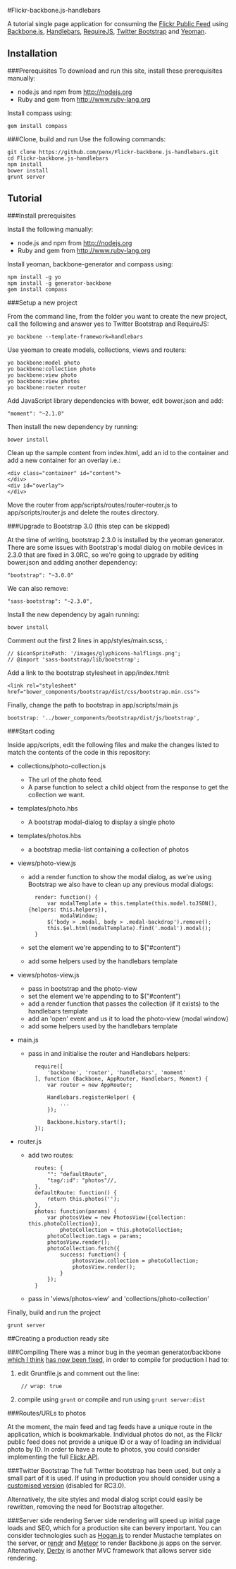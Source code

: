 #Flickr-backbone.js-handlebars

A tutorial single page application for consuming the [Flickr Public Feed](http://www.flickr.com/services/feeds/docs/photos_public/) using [Backbone.js](http://backbonejs.org), [Handlebars](http://handlebarsjs.com), [RequireJS](http://requirejs.org), [Twitter Bootstrap](http://getbootstrap.com) and [Yeoman](http://yeoman.io).

## Installation

###Prerequisites
To download and run this site, install these prerequisites manually:

- node.js and npm from http://nodejs.org
- Ruby and gem from http://www.ruby-lang.org

Install compass using:

	gem install compass

###Clone, build and run
Use the following commands:

	git clone https://github.com/penx/Flickr-backbone.js-handlebars.git
	cd Flickr-backbone.js-handlebars
	npm install
	bower install
	grunt server

## Tutorial

###Install prerequisites

Install the following manually:

- node.js and npm from http://nodejs.org
- Ruby and gem from http://www.ruby-lang.org

Install yeoman, backbone-generator and compass using:

	npm install -g yo
	npm install -g generator-backbone
	gem install compass

###Setup a new project

From the command line, from the folder you want to create the new project, call the following and answer yes to Twitter Bootstrap and RequireJS:

	yo backbone --template-framework=handlebars

Use yeoman to create models, collections, views and routers:

	yo backbone:model photo
	yo backbone:collection photo
	yo backbone:view photo
	yo backbone:view photos
	yo backbone:router router

Add JavaScript library dependencies with bower, edit bower.json and add:

    "moment": "~2.1.0"

Then install the new dependency by running:

	bower install

Clean up the sample content from index.html, add an id to the container and add a new container for an overlay i.e.:

	<div class="container" id="content">
	</div>
    <div id="overlay">
    </div>

Move the router from app/scripts/routes/router-router.js to app/scripts/router.js and delete the routes directory.


###Upgrade to Bootstrap 3.0
(this step can be skipped)

At the time of writing, bootstrap 2.3.0 is installed by the yeoman generator. There are some issues with Bootstrap's modal dialog on mobile devices in 2.3.0 that are fixed in 3.0RC, so we're going to upgrade by editing bower.json and adding another dependency:

    "bootstrap": "~3.0.0"

We can also remove:

    "sass-bootstrap": "~2.3.0",

Install the new dependency by again running:

	bower install

Comment out the first 2 lines in app/styles/main.scss, :

	// $iconSpritePath: '/images/glyphicons-halflings.png';
	// @import 'sass-bootstrap/lib/bootstrap';

Add a link to the bootstrap stylesheet in app/index.html:

    <link rel="stylesheet" href="bower_components/bootstrap/dist/css/bootstrap.min.css">

Finally, change the path to bootstrap in app/scripts/main.js 

    bootstrap: '../bower_components/bootstrap/dist/js/bootstrap',


###Start coding

Inside app/scripts, edit the following files and make the changes listed to match the contents of the code in this repository:

* collections/photo-collection.js

	- The url of the photo feed.
	- A parse function to select a child object from the response to get the collection we want.

* templates/photo.hbs

	- A bootstrap modal-dialog to display a single photo

* templates/photos.hbs

	- a bootstrap media-list containing a collection of photos

* views/photo-view.js

	- add a render function to show the modal dialog, as we're using Bootstrap we also have to clean up any previous modal dialogs:

			render: function() {
	        	var modalTemplate = this.template(this.model.toJSON(), {helpers: this.helpers}),
		        	modalWindow;
		        $('body > .modal, body > .modal-backdrop').remove();
	        	this.$el.html(modalTemplate).find('.modal').modal();
	        }

	- set the element we're appending to to $("#content")
	- add some helpers used by the handlebars template 

* views/photos-view.js

	- pass in bootstrap and the photo-view
	- set the element we're appending to to $("#content")
	- add a render function that passes the collection (if it exists) to the handlebars template
	- add an 'open' event and us it to load the photo-view (modal window)
	- add some helpers used by the handlebars template 

* main.js

	- pass in and initialise the router and Handlebars helpers:

			require([
			    'backbone', 'router', 'handlebars', 'moment'
			], function (Backbone, AppRouter, Handlebars, Moment) {
			    var router = new AppRouter;

			    Handlebars.registerHelper( {
			    	...
			    });

			    Backbone.history.start();
			});

* router.js
	- add two routes:

			routes: {
			    "": "defaultRoute",
			    "tag/:id": "photos"//,
			},
			defaultRoute: function() {
			    return this.photos('');
			},
			photos: function(params) {
			    var photosView = new PhotosView({collection: this.photoCollection}),
			        photoCollection = this.photoCollection;
			    photoCollection.tags = params;
	            photosView.render();
			    photoCollection.fetch({
			        success: function() {
			            photosView.collection = photoCollection;
			            photosView.render();
			        }
			    });
			}

    - pass in 'views/photos-view' and 'collections/photo-collection'

Finally, build and run the project

	grunt server

##Creating a production ready site

###Compiling
There was a minor bug in the yeoman generator/backbone [which I think](https://github.com/yeoman/generator-backbone/issues/112) [has now been fixed](https://github.com/yeoman/generator-backbone/commit/2d962e711f8a390a429ddbf224902dfd454eb195), in order to compile for production I had to:

1. edit Gruntfile.js and comment out the line:

		// wrap: true

2. compile using `grunt` or compile and run using `grunt server:dist`


###Routes/URLs to photos

At the moment, the main feed and tag feeds have a unique route in the application, which is bookmarkable. Individual photos do not, as the Flickr public feed does not provide a unique ID or a way of loading an individual photo by ID. In order to have a route to photos, you could consider implementing the full [Flickr API](http://www.flickr.com/services/api/).

###Twitter Bootstrap
The full Twitter bootstrap has been used, but only a small part of it is used. If using in production you should consider using a [customised version](http://getbootstrap.com/customize/) (disabled for RC3.0).

Alternatively, the site styles and modal dialog script could easily be rewritten, removing the need for Bootstrap altogether.

###Server side rendering
Server side rendering will speed up initial page loads and SEO, which for a production site can bevery important. You can consider technologies such as [Hogan.js](http://twitter.github.io/hogan.js/) to render Mustache templates on the server, or [rendr](https://github.com/airbnb/rendr) and [Meteor](http://www.meteor.com) to render Backbone.js apps on the server. Alternatively, [Derby](http://derbyjs.com) is another MVC framework that allows server side rendering.